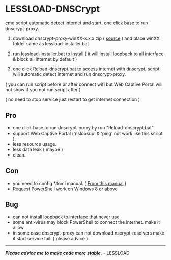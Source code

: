 # LESSLOAD-DNSCrypt

cmd script automatic detect internet and start. one click base to run dnscrypt-proxy.

1. download dnscrypt-proxy-winXX-x.x.x.zip ( [source](https://github.com/DNSCrypt/dnscrypt-proxy/releases/) ) and place winXX folder same as lessload-installer.bat

2. run lessload-installer.bat to install ( it will install loopback to all interface & block all internet by default )

3. one click Reload-dnscrypt.bat to access internet with dnscrypt, script will automatic detect internet and run dnscrypt-proxy.

( you can run script before or after connect wifi but Web Captive Portal will not show if you not run script after )

( no need to stop service just restart to get internet connection )



## Pro
- one click base to run dnscrypt-proxy by run "Reload-dnscrypt.bat"
- support Web Captive Portal ('nslookup' & 'ping' not work like this script ).
- less resource usage.
- less data leak ( maybe )
- clean.

## Con
- you need to config *.toml manual. ( [From this manual](https://github.com/DNSCrypt/dnscrypt-proxy/wiki/Configuration) )
- Request PowerShell work on Windows 8 or above

## Bug
- can not install loopback to interface that never use.
- some anti-virus may block PowerShell to connect the internet. make it allow.
- in some case dnscrypt-proxy can not download nscrypt-resolvers make it start service fail. ( please advice )

------------------------------------------
***Please advice me to make code more stable.***  - LESSLOAD
